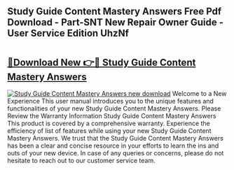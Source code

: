 ## Study Guide Content Mastery Answers Free Pdf Download - Part-SNT New Repair Owner Guide - User Service Edition UhzNf

# <h2><a href="http://bc82970.oget.top/?id=Study+Guide+Content+Mastery+Answers">🔗Download New 👉🔴 Study Guide Content Mastery Answers</a></h2>

[![Study Guide Content Mastery Answers new download](https://i.imgur.com/5g1atiW.png)](http://bc82970.oget.top/?id=Study+Guide+Content+Mastery+Answers)
Welcome to a New Experience This user manual introduces you to the unique features and functionalities of your new Study Guide Content Mastery Answers. Please Review the Warranty Information Study Guide Content Mastery Answers This product is covered by a comprehensive warranty. Experience the efficiency of list of features while using your new Study Guide Content Mastery Answers. We trust that the Study Guide Content Mastery Answers has been a clear and concise resource in your efforts to learn the ins and outs of your new device. In case of any queries or concerns, please do not hesitate to reach out to our customer service team.
